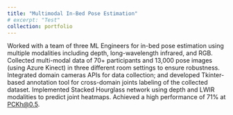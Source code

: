 ```yaml
---
title: "Multimodal In-Bed Pose Estimation"
# excerpt: "Test"
collection: portfolio
---
```

<!-- [Link to Github Repo](https://github.com/abuba8) -->
Worked with a team of three ML Engineers for in-bed pose estimation using multiple modalities including depth, long-wavelength infrared, and RGB. Collected multi-modal data of 70+ participants and 13,000 pose images (using Azure Kinect) in three different room settings to ensure robustness. Integrated domain cameras APIs for data collection; and developed Tkinter-based annotation tool for cross-domain joints labeling of the collected dataset. Implemented Stacked Hourglass network using depth and LWIR modalities to predict joint heatmaps. Achieved a high performance of 71\% at PCKh@0.5.